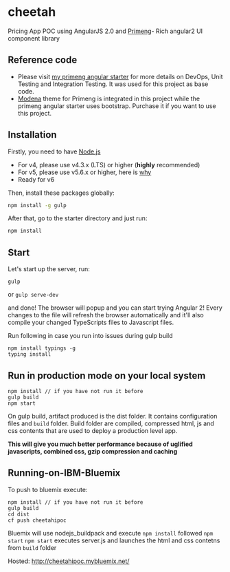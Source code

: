 # cheetah
Pricing App POC using AngularJS 2.0 and [Primeng](http://www.primefaces.org/primeng/#/)- Rich angular2 UI component library   


## Reference code
* Please visit [my primeng angular starter](https://github.com/sanketsw/primeng-aungular-starter) for more details on DevOps, Unit Testing and Integration Testing. It was used for this project as base code.
* [Modena](http://www.primefaces.org/layouts/modena-primeng) theme for Primeng is integrated in this project while the primeng angular starter uses bootstrap. Purchase it if you want to use this project.

## Installation
Firstly, you need to have [Node.js](https://nodejs.org/en/)
- For v4, please use v4.3.x (LTS) or higher (**highly** recommended)
- For v5, please use v5.6.x or higher, here is [why](https://nodejs.org/en/blog/vulnerability/february-2016-security-releases/)
- Ready for v6

Then, install these packages globally:
```bash
npm install -g gulp
```

After that, go to the starter directory and just run:
```bash
npm install
```


## Start
Let's start up the server, run:   
```
gulp
```
or `gulp serve-dev`

and done! The browser will popup and you can start trying Angular 2!
Every changes to the file will refresh the browser automatically
and it'll also compile your changed TypeScripts files to Javascript files.


Run following in case you run into issues during gulp build
```
npm install typings -g
typing install
```

## Run in production mode on your local system
```
npm install // if you have not run it before
gulp build
npm start
```
On gulp build, artifact produced is the dist folder. It contains configuration files and `build` folder. Build folder are compiled, compressed html, js and css contents that are used to deploy a production level app. 

**This will give you much better performance because of uglified javascripts, combined css, gzip compression and caching**

## Running-on-IBM-Bluemix

To push to bluemix execute:   
```
npm install // if you have not run it before
gulp build
cd dist
cf push cheetahipoc 
```

Bluemix will use nodejs_buildpack and execute `npm install` followed `npm start`
`npm start` executes server.js and launches the html and css contetns from `build` folder

Hosted: http://cheetahipoc.mybluemix.net/




